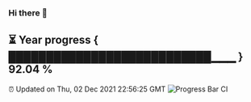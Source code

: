### Hi there 👋
⏳ Year progress { ███████████████████████████▁▁▁ } 92.04 %
---
⏰ Updated on Thu, 02 Dec 2021 22:56:25 GMT
![Progress Bar CI](https://github.com/liununu/liununu/workflows/Progress%20Bar%20CI/badge.svg)

